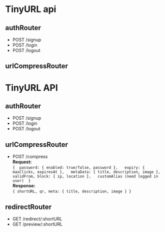 # TinyURL api

## authRouter

- POST /signup
- POST /login
- POST /logout

## urlCompressRouter

# TinyURL API

## authRouter

- POST /signup
- POST /login
- POST /logout

## urlCompressRouter

- POST /compress  
   **Request:**  
   `{ 
  password: { enabled: true/false, password },  
  expiry: { maxClicks, expiresAt },  
  metaData: { title, description, image },  
  validFrom,
  block: { ip, location },  
  customAlias (need logged in user) 
}`  
   **Response:**  
   `{ shortURL, qr, meta: { title, description, image } }`

## redirectRouter

- GET /redirect/:shortURL
- GET /preview/:shortURL
